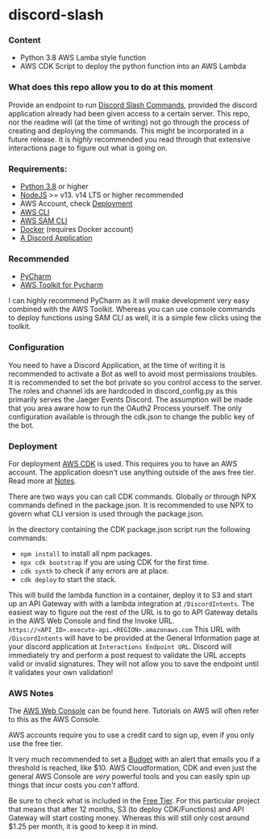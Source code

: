 # discord-slash

### Content
* Python 3.8 AWS Lamba style function
* AWS CDK Script to deploy the python function into an AWS Lambda

### What does this repo allow you to do at this moment
Provide an endpoint to run [Discord Slash Commands](https://discord.com/developers/docs/interactions/slash-commands), provided the discord application already had been given access to a certain server. This repo, nor the readme will (at the time of writing) not go through the process of creating and deploying the commands. This might be incorporated in a future release. It is *highly* recommended you read through that extensive interactions page to figure out what is going on.

### Requirements:
* [Python 3.8](https://www.python.org/downloads/) or higher
* [NodeJS](https://nodejs.org/en/) >= v13. v14 LTS or higher recommended
* AWS Account, check [Deployment](###Deployment) 
* [AWS CLI](https://docs.aws.amazon.com/cli/latest/userguide/install-cliv2-windows.html)
* [AWS SAM CLI](https://docs.aws.amazon.com/serverless-application-model/latest/developerguide/serverless-sam-cli-install-windows.html)
* [Docker](https://www.docker.com/products/docker-desktop) (requires  Docker account)
* [A Discord Application](https://discord.com/developers/applications/)

### Recommended
* [PyCharm](https://www.jetbrains.com/pycharm/download/#section=windows)
* [AWS Toolkit for Pycharm](https://docs.aws.amazon.com/toolkit-for-jetbrains/latest/userguide/setup-toolkit.html)

I can highly recommend PyCharm as it will make development very easy combined with the AWS Toolkit. Whereas you can use console commands to deploy functions using SAM CLI as well, it is a simple few clicks using the toolkit.

### Configuration
You need to have a Discord Application, at the time of writing it is recommended to activate a Bot as well to avoid most permissions troubles. It is recommended to set the bot private so you control access to the server. The roles and channel ids are hardcoded in discord_config.py as this primarily serves the Jaeger Events Discord. The assumption will be made that you area aware how to run the OAuth2 Process yourself. The only configuration available is through the cdk.json to change the public key of the bot.

### Deployment
For deployment [AWS CDK](https://docs.aws.amazon.com/cdk/latest/guide/home.html) is used. This requires you to have an AWS account. The application doesn't use anything outside of the aws free tier. Read more at [Notes](###AWS_Notes).

There are two ways you can call CDK commands. Globally or through NPX commands defined in the package.json. It is recommended to use NPX to govern what CLI version is used through the package.json.

In the directory containing the CDK package.json script run the following commands:

* `npm install` to install all npm packages.
* `npx cdk bootstrap` if you are using CDK for the first time.
* `cdk synth`  to check if any errors are at place.
* `cdk deploy` to start the stack.

This will build the lambda function in a container, deploy it to S3 and start up an API Gateway with with a lambda integration at `/DiscordIntents`. The easiest way to figure out the rest of the URL is to go to API Gateway details in the AWS Web Console and find the Invoke URL. `https://<API_ID>.execute-api.<REGION>.amazonaws.com`
This URL with `/DiscordIntents` will have to be provided at the General Information page at your discord application at `Interactions Endpoint URL`. Discord will immediately try and perform a post request to validate the URL accepts valid or invalid signatures. They will not allow you to save the endpoint until it validates your own validation!

### AWS Notes
The [AWS Web Console](https://console.aws.amazon.com/) can be found here. Tutorials on AWS will often refer to this as the AWS Console.

AWS accounts require you to use a credit card to sign up, even if you only use the free tier.

It very much recommended to set a [Budget](https://docs.aws.amazon.com/awsaccountbilling/latest/aboutv2/tracking-free-tier-usage.html#free-budget)  with an alert that emails you if a threshold is reached, like $10. AWS Cloudformation, CDK and even just the general AWS Console are *very* powerful tools and you can easily spin up things that incur costs you *can't* afford.

Be sure to check what is included in the [Free Tier](https://aws.amazon.com/free/). For this particular project that means that after 12 months, S3 (to deploy CDK/Functions) and API Gateway will start costing money. Whereas this will still only cost around $1.25 per month, it is good to keep it in mind.
